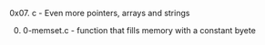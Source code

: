 0x07. c - Even more pointers, arrays and strings

0. 0-memset.c - function that fills memory with a constant byete